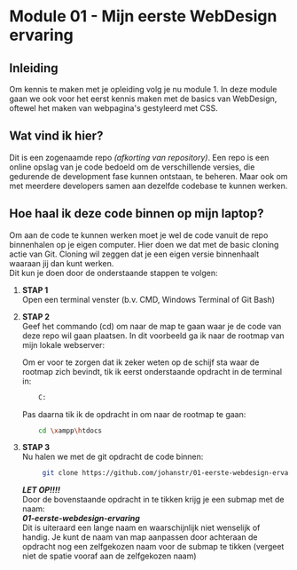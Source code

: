 # Module 01 - Mijn eerste WebDesign ervaring

## Inleiding
Om kennis te maken met je opleiding volg je nu module 1. In deze module gaan we ook voor het eerst kennis maken met de basics van WebDesign, oftewel het maken van webpagina's gestyleerd met CSS.  
  
## Wat vind ik hier?
Dit is een zogenaamde repo _(afkorting van repository)_. Een repo is een online opslag van je code bedoeld om de verschillende versies, die gedurende de development fase kunnen ontstaan, te beheren. Maar ook om met meerdere developers samen aan dezelfde codebase te kunnen werken.  

## Hoe haal ik deze code binnen op mijn laptop?
Om aan de code te kunnen werken moet je wel de code vanuit de repo binnenhalen op je eigen computer. Hier doen we dat met de basic cloning actie van Git. Cloning wil zeggen dat je een eigen versie binnenhaalt waaraan jij dan kunt werken.  
Dit kun je doen door de onderstaande stappen te volgen:  
  
1. **STAP 1**  
   Open een terminal venster (b.v. CMD, Windows Terminal of Git Bash)  

2. **STAP 2**  
   Geef het commando (cd) om naar de map te gaan waar je de code van deze repo wil gaan plaatsen. In dit voorbeeld ga ik naar de rootmap van mijn lokale webserver:

    Om er voor te zorgen dat ik zeker weten op de schijf sta waar de rootmap zich bevindt, tik ik eerst onderstaande opdracht in de terminal in:

    ```bash
        C:
    ```  

    Pas daarna tik ik de opdracht in om naar de rootmap te gaan:
    ```bash
        cd \xampp\htdocs
    ```  

3. **STAP 3**  
   Nu halen we met de git opdracht de code binnen:  
   ```bash
        git clone https://github.com/johanstr/01-eerste-webdesign-ervaring.git
   ```  
   ***LET OP!!!!***  
   Door de bovenstaande opdracht in te tikken krijg je een submap met de naam:  
   ***01-eerste-webdesign-ervaring***  
   Dit is uiteraard een lange naam en waarschijnlijk niet wenselijk of handig. Je kunt de naam van map aanpassen door achteraan de opdracht nog een zelfgekozen naam voor de submap te tikken (vergeet niet de spatie vooraf aan de zelfgekozen naam)